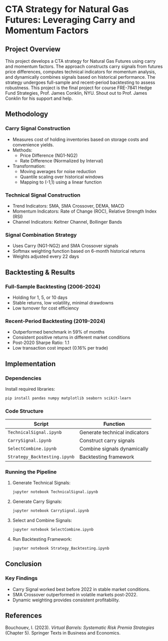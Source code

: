 # CTA Strategy for Natural Gas Futures: Leveraging Carry and Momentum Factors

## Project Overview
This project develops a CTA strategy for Natural Gas Futures using carry and momentum factors. The approach constructs carry signals from futures price differences, computes technical indicators for momentum analysis, and dynamically combines signals based on historical performance. The strategy undergoes full-sample and recent-period backtesting to assess robustness. This project is the final project for course FRE-7841 Hedge Fund Strategies, Prof. James Conklin, NYU. Shout out to Prof. James Conklin for his support and help. 

## Methodology
### Carry Signal Construction
- Measures cost of holding inventories based on storage costs and convenience yields.
- Methods:
  - Price Difference (NG1-NG2)
  - Rate Difference (Normalized by Interval)
- Transformation:
  - Moving averages for noise reduction
  - Quantile scaling over historical windows
  - Mapping to (-1,1) using a linear function


### Technical Signal Construction
- Trend Indicators: SMA, SMA Crossover, DEMA, MACD
- Momentum Indicators: Rate of Change (ROC), Relative Strength Index (RSI)
- Channel Indicators: Keltner Channel, Bollinger Bands

### Signal Combination Strategy
- Uses Carry (NG1-NG2) and SMA Crossover signals
- Softmax weighting function based on 6-month historical returns
- Weights adjusted every 22 days

## Backtesting & Results
### Full-Sample Backtesting (2006-2024)
- Holding for 1, 5, or 10 days
- Stable returns, low volatility, minimal drawdowns
- Low turnover for cost efficiency

### Recent-Period Backtesting (2019-2024)
- Outperformed benchmark in 59% of months
- Consistent positive returns in different market conditions
- Post-2020 Sharpe Ratio: 1.1
- Low transaction cost impact (0.16% per trade)

## Implementation
### Dependencies
Install required libraries:
```bash
pip install pandas numpy matplotlib seaborn scikit-learn
```

### Code Structure
| Script | Function |
|--------|----------|
| `TechnicalSignal.ipynb` | Generate technical indicators |
| `CarrySignal.ipynb` | Construct carry signals |
| `SelectCombine.ipynb` | Combine signals dynamically |
| `Strategy_Backtesting.ipynb` | Backtesting framework |

### Running the Pipeline
1. Generate Technical Signals:
   ```bash
   jupyter notebook TechnicalSignal.ipynb
   ```
2. Generate Carry Signals:
   ```bash
   jupyter notebook CarrySignal.ipynb
   ```
3. Select and Combine Signals:
   ```bash
   jupyter notebook SelectCombine.ipynb
   ```
4. Run Backtesting Framework:
   ```bash
   jupyter notebook Strategy_Backtesting.ipynb
   ```

## Conclusion
### Key Findings
- Carry Signal worked best before 2022 in stable market conditions.
- SMA Crossover outperformed in volatile markets post-2022.
- Dynamic weighting provides consistent profitability.

## References
Bouchouev, I. (2023). *Virtual Barrels: Systematic Risk Premia Strategies* (Chapter 5). Springer Texts in Business and Economics.


